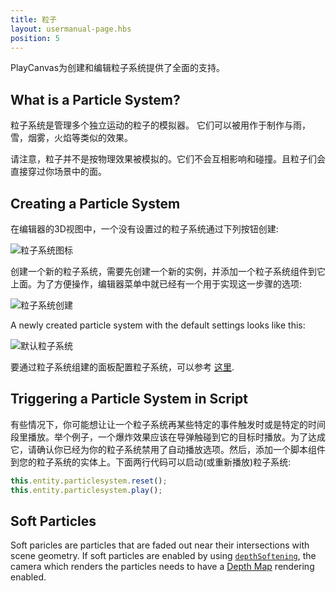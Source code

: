 ```yaml
---
title: 粒子
layout: usermanual-page.hbs
position: 5
---
```


PlayCanvas为创建和编辑粒子系统提供了全面的支持。

## What is a Particle System?

粒子系统是管理多个独立运动的粒子的模拟器。 它们可以被用作于制作与雨，雪，烟雾，火焰等类似的效果。

请注意，粒子并不是按物理效果被模拟的。它们不会互相影响和碰撞。且粒子们会直接穿过你场景中的面。

## Creating a Particle System

在编辑器的3D视图中，一个没有设置过的粒子系统通过下列按钮创建:

![粒子系统图标][1]

创建一个新的粒子系统，需要先创建一个新的实例，并添加一个粒子系统组件到它上面。为了方便操作，编辑器菜单中就已经有一个用于实现这一步骤的选项:

![粒子系统创建][2]

A newly created particle system with the default settings looks like this:

![默认粒子系统][3]

要通过粒子系统组建的面板配置粒子系统，可以参考 [这里][4].

## Triggering a Particle System in Script

有些情况下，你可能想让让一个粒子系统再某些特定的事件触发时或是特定的时间段里播放。举个例子，一个爆炸效果应该在导弹触碰到它的目标时播放。为了达成它，请确认你已经为你的粒子系统禁用了自动播放选项。然后，添加一个脚本组件到您的粒子系统的实体上。下面两行代码可以启动(或重新播放)粒子系统:

```javascript
this.entity.particlesystem.reset();
this.entity.particlesystem.play();
```

## Soft Particles

Soft paricles are particles that are faded out near their intersections with scene geometry. If soft particles are enabled by using [```depthSoftening```][5], the camera which renders the particles needs to have a [Depth Map][6] rendering enabled.

[1]: /images/user-manual/graphics/particles/particle_system_icon.png
[2]: /images/user-manual/graphics/particles/particle_system_create.png
[3]: /images/user-manual/graphics/particles/particle_system_default.gif
[4]: /user-manual/packs/components/particlesystem
[5]: /api/pc.ParticleSystemComponent.html#depthSoftening
[6]: /user-manual/graphics/cameras/depth-layer
